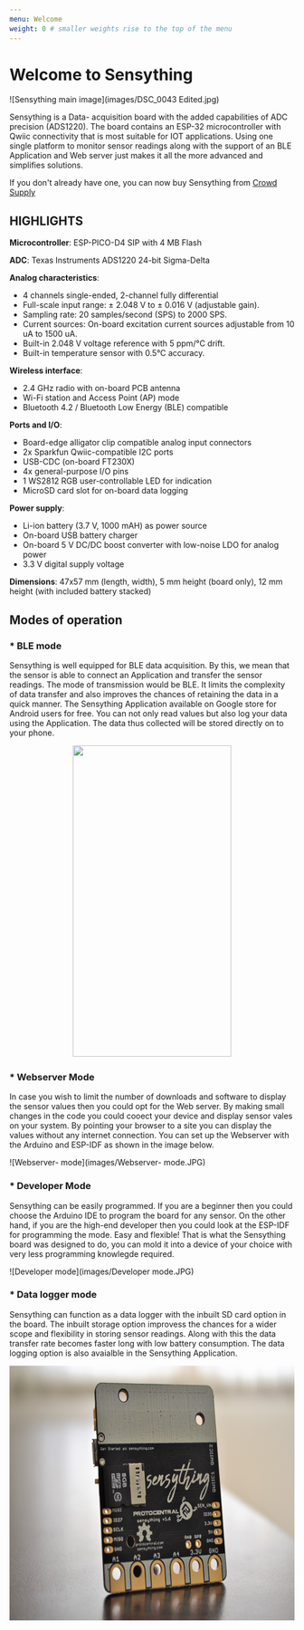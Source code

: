 ```yaml
---
menu: Welcome
weight: 0 # smaller weights rise to the top of the menu
---
```


# Welcome to Sensything

![Sensything main image](images/DSC_0043 Edited.jpg)

Sensything is a Data- acquisition board with the added capabilities of ADC precision (ADS1220). The board contains an ESP-32 microcontroller with Qwiic connectivity that is most suitable for IOT applications. Using one single platform to monitor sensor readings along with the support of an BLE Application and Web server just makes it all the more advanced and simplifies solutions.

If you don't already have one, you can now buy Sensything from [Crowd Supply](https://www.crowdsupply.com/protocentral/sensything)

## HIGHLIGHTS

**Microcontroller**: ESP-PICO-D4 SIP with 4 MB Flash 

**ADC**: Texas Instruments ADS1220 24-bit Sigma-Delta

 **Analog characteristics**:                                                                 
* 4 channels single-ended, 2-channel fully differential                                   
* Full-scale input range: ± 2.048 V to ± 0.016 V (adjustable gain).                      
* Sampling rate: 20 samples/second (SPS) to 2000 SPS.                                    
* Current sources: On-board excitation current sources adjustable from 10 uA to  1500 uA.
* Built-in 2.048 V voltage reference with 5 ppm/°C drift.                                
* Built-in temperature sensor with 0.5°C accuracy.                                       

**Wireless interface**:                                
* 2.4 GHz radio with on-board PCB antenna               
* Wi-Fi station and Access Point (AP) mode              
* Bluetooth 4.2 / Bluetooth Low Energy (BLE) compatible 

**Ports and I/O**:                                            
* Board-edge alligator clip compatible analog input connectors 
* 2x Sparkfun Qwiic-compatible I2C ports                       
* USB-CDC (on-board FT230X)                                    
* 4x general-purpose I/O pins                                  
* 1 WS2812 RGB user-controllable LED for indication            
* MicroSD card slot for on-board data logging                  

**Power supply**:                                                          
* Li-ion battery (3.7 V, 1000 mAH) as power source                       
* On-board USB battery charger                                           
* On-board 5 V DC/DC boost converter with low-noise LDO for analog power 
* 3.3 V digital supply voltage                                           

**Dimensions**: 47x57 mm (length, width), 5 mm height (board only), 12 mm height (with included battery stacked)

## Modes of operation

### * BLE mode 

Sensything is well equipped for BLE data acquisition. By this, we mean that the sensor is able to connect an Application and transfer the sensor readings. The mode of transmission would be BLE. It limits the complexity of data transfer and also improves the chances of retaining the data in a quick manner. The Sensything Application available on Google store for Android users for free. You can not only read values but also log your data using the Application. The data thus collected will be stored directly on to your phone.

 <p align="center">   <img width="280" height="550" src="images/sensything_app_2.png"> </p>
 
### * Webserver Mode

In case you wish to limit the number of downloads and software to display the sensor values then you could opt for the Web server. By making small changes in the code you could cooect your device and display sensor vales on your system. By pointing your browser to a site you can display the values without any internet connection. You can set up the Webserver with the Arduino and ESP-IDF as shown in the image below.

![Webserver- mode](images/Webserver- mode.JPG)

### * Developer Mode

Sensything can be easily programmed. If you are a beginner then you could choose the Arduino IDE to program the board for any sensor. On the other hand, if you are the high-end developer then you could look at the ESP-IDF for programming the mode. Easy and flexible! That is what the Sensything board was designed to do, you can mold it into a device of your choice with very less programming knowlegde required.

![Developer mode](images/Developer mode.JPG)

### * Data logger mode

Sensything can function as a data logger with the inbuilt SD card option in the board. The inbuilt storage option improvess the chances for a wider scope and flexibility in storing sensor readings. Along with this the data transfer rate becomes faster long with low battery consumption. The data logging option is also avaialble in the Sensything Application.

 <p align="center">   <img width="650" height="450" src="images/DSC_0137- Data log.jpg"> </p>
   



